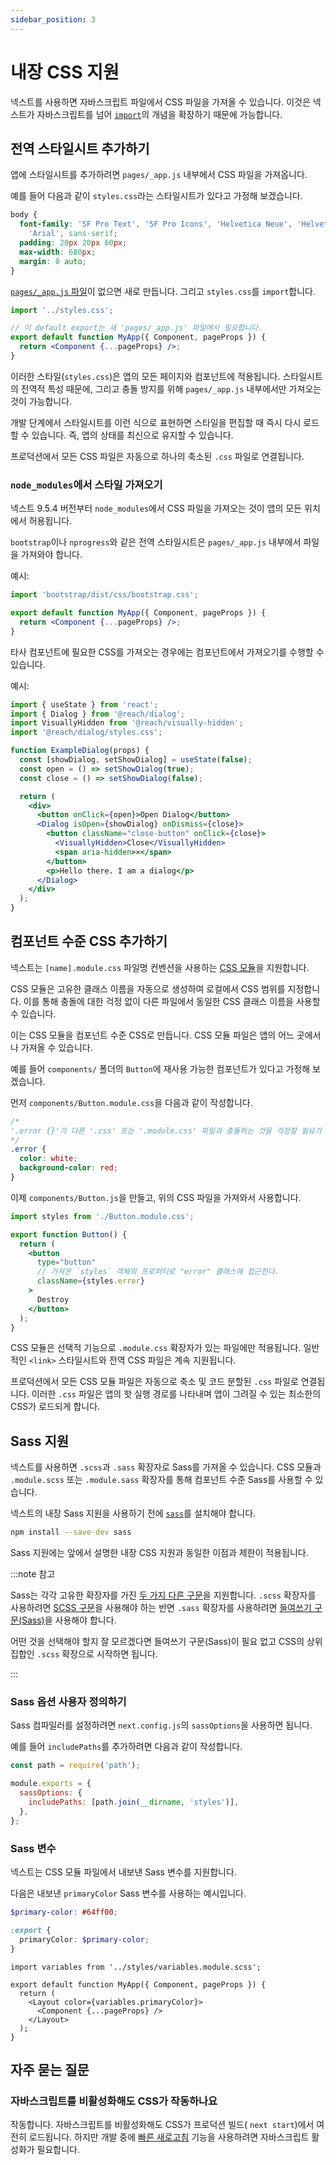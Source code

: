 ```yaml
---
sidebar_position: 3
---
```


# 내장 CSS 지원

넥스트를 사용하면 자바스크립트 파일에서 CSS 파일을 가져올 수 있습니다. 이것은 넥스트가 자바스크립트를 넘어 [`import`](https://developer.mozilla.org/ko/docs/Web/JavaScript/Reference/Statements/import)의 개념을 확장하기 때문에 가능합니다.

## 전역 스타일시트 추가하기

앱에 스타일시트를 추가하려면 `pages/_app.js` 내부에서 CSS 파일을 가져옵니다.

예를 들어 다음과 같이 `styles.css`라는 스타일시트가 있다고 가정해 보겠습니다.

```css
body {
  font-family: 'SF Pro Text', 'SF Pro Icons', 'Helvetica Neue', 'Helvetica',
    'Arial', sans-serif;
  padding: 20px 20px 60px;
  max-width: 680px;
  margin: 0 auto;
}
```

[`pages/_app.js` 파일](https://nextjs.org/docs/advanced-features/custom-app)이 없으면 새로 만듭니다. 그리고 `styles.css`를 `import`합니다.

```jsx
import '../styles.css';

// 이 default export는 새 'pages/_app.js' 파일에서 필요합니다.
export default function MyApp({ Component, pageProps }) {
  return <Component {...pageProps} />;
}
```

이러한 스타일(`styles.css`)은 앱의 모든 페이지와 컴포넌트에 적용됩니다. 스타일시트의 전역적 특성 때문에, 그리고 충돌 방지를 위해 `pages/_app.js` 내부에서만 가져오는 것이 가능합니다.

개발 단계에서 스타일시트를 이런 식으로 표현하면 스타일을 편집할 때 즉시 다시 로드할 수 있습니다. 즉, 앱의 상태를 최신으로 유지할 수 있습니다.

프로덕션에서 모든 CSS 파일은 자동으로 하나의 축소된 `.css` 파일로 연결됩니다.

### `node_modules`에서 스타일 가져오기

넥스트 9.5.4 버전부터 `node_modules`에서 CSS 파일을 가져오는 것이 앱의 모든 위치에서 허용됩니다.

`bootstrap`이나 `nprogress`와 같은 전역 스타일시트은 `pages/_app.js` 내부에서 파일을 가져와야 합니다.

예시:

```jsx title="pages/_app.js"
import 'bootstrap/dist/css/bootstrap.css';

export default function MyApp({ Component, pageProps }) {
  return <Component {...pageProps} />;
}
```

타사 컴포넌트에 필요한 CSS를 가져오는 경우에는 컴포넌트에서 가져오기를 수행할 수 있습니다.

예시:

```jsx title="components/ExampleDialog.js"
import { useState } from 'react';
import { Dialog } from '@reach/dialog';
import VisuallyHidden from '@reach/visually-hidden';
import '@reach/dialog/styles.css';

function ExampleDialog(props) {
  const [showDialog, setShowDialog] = useState(false);
  const open = () => setShowDialog(true);
  const close = () => setShowDialog(false);

  return (
    <div>
      <button onClick={open}>Open Dialog</button>
      <Dialog isOpen={showDialog} onDismiss={close}>
        <button className="close-button" onClick={close}>
          <VisuallyHidden>Close</VisuallyHidden>
          <span aria-hidden>×</span>
        </button>
        <p>Hello there. I am a dialog</p>
      </Dialog>
    </div>
  );
}
```

## 컴포넌트 수준 CSS 추가하기

넥스트는 `[name].module.css` 파일명 컨벤션을 사용하는 [CSS 모듈](https://github.com/css-modules/css-modules)을 지원합니다.

CSS 모듈은 고유한 클래스 이름을 자동으로 생성하여 로컬에서 CSS 범위를 지정합니다. 이를 통해 충돌에 대한 걱정 없이 다른 파일에서 동일한 CSS 클래스 이름을 사용할 수 있습니다.

이는 CSS 모듈을 컴포넌트 수준 CSS로 만듭니다. CSS 모듈 파일은 앱의 어느 곳에서나 가져올 수 있습니다.

예를 들어 `components/` 폴더의 `Button`에 재사용 가능한 컴포넌트가 있다고 가정해 보겠습니다.

먼저 `components/Button.module.css`을 다음과 같이 작성합니다.

```css
/*
'.error {}'가 다른 '.css' 또는 '.module.css' 파일과 충돌하는 것을 걱정할 필요가 없습니다.
*/
.error {
  color: white;
  background-color: red;
}
```

이제 `components/Button.js`을 만들고, 위의 CSS 파일을 가져와서 사용합니다.

```jsx
import styles from './Button.module.css';

export function Button() {
  return (
    <button
      type="button"
      // 가져온 `styles` 객체의 프로퍼티로 "error" 클래스에 접근한다.
      className={styles.error}
    >
      Destroy
    </button>
  );
}
```

CSS 모듈은 선택적 기능으로 `.module.css` 확장자가 있는 파일에만 적용됩니다. 일반적인 `<link>` 스타일시트와 전역 CSS 파일은 계속 지원됩니다.

프로덕션에서 모든 CSS 모듈 파일은 자동으로 축소 및 코드 분할된 `.css` 파일로 연결됩니다. 이러한 `.css` 파일은 앱의 핫 실행 경로를 나타내며 앱이 그려질 수 있는 최소한의 CSS가 로드되게 합니다.

## Sass 지원

넥스트를 사용하면 `.scss`과 `.sass` 확장자로 Sass를 가져올 수 있습니다. CSS 모듈과 `.module.scss` 또는 `.module.sass` 확장자를 통해 컴포넌트 수준 Sass를 사용할 수 있습니다.

넥스트의 내장 Sass 지원을 사용하기 전에 [`sass`](https://github.com/sass/sass)를 설치해야 합니다.

```bash
npm install --save-dev sass
```

Sass 지원에는 앞에서 설명한 내장 CSS 지원과 동일한 이점과 제한이 적용됩니다.

:::note 참고

Sass는 각각 고유한 확장자를 가진 [두 가지 다른 구문](https://sass-lang.com/documentation/syntax)을 지원합니다. `.scss` 확장자를 사용하려면 [SCSS 구문](https://sass-lang.com/documentation/syntax#scss)을 사용해야 하는 반면 `.sass` 확장자를 사용하려면 [들여쓰기 구문(Sass)](https://sass-lang.com/documentation/syntax#the-indented-syntax)을 사용해야 합니다.

어떤 것을 선택해야 할지 잘 모르겠다면 들여쓰기 구문(Sass)이 필요 없고 CSS의 상위 집합인 `.scss` 확장으로 시작하면 됩니다.

:::

### Sass 옵션 사용자 정의하기

Sass 컴파일러를 설정하려면 `next.config.js`의 `sassOptions`을 사용하면 됩니다.

예를 들어 `includePaths`를 추가하려면 다음과 같이 작성합니다.

```js
const path = require('path');

module.exports = {
  sassOptions: {
    includePaths: [path.join(__dirname, 'styles')],
  },
};
```

### Sass 변수

넥스트는 CSS 모듈 파일에서 내보낸 Sass 변수를 지원합니다.

다음은 내보낸 `primaryColor` Sass 변수를 사용하는 예시입니다.

```scss title="variables.module.scss"
$primary-color: #64ff00;

:export {
  primaryColor: $primary-color;
}
```

```tsx title="pages/_app.js"
import variables from '../styles/variables.module.scss';

export default function MyApp({ Component, pageProps }) {
  return (
    <Layout color={variables.primaryColor}>
      <Component {...pageProps} />
    </Layout>
  );
}
```

## 자주 묻는 질문

### 자바스크립트를 비활성화해도 CSS가 작동하나요

작동합니다. 자바스크립트를 비활성화해도 CSS가 프로덕션 빌드( `next start`)에서 여전히 로드됩니다. 하지만 개발 중에 [빠른 새로고침](https://nextjs.org/blog/next-9-4#fast-refresh) 기능을 사용하려면 자바스크립트 활성화가 필요합니다.
